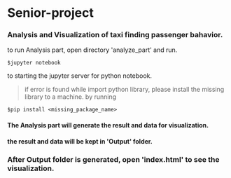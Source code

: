 # Senior-project
### Analysis and Visualization of taxi finding passenger bahavior.
 
to run Analysis part, open directory 'analyze_part' and run.
```
$jupyter notebook
```
to starting the jupyter server for python notebook.
> if error is found while import python library, please install the missing library to a machine.
by running
```
$pip install <missing_package_name>
```

#### The Analysis part will generate the result and data for visualization.
#### the result and data will be kept in 'Output' folder.
### After Output folder is generated, open 'index.html' to see the visualization.
